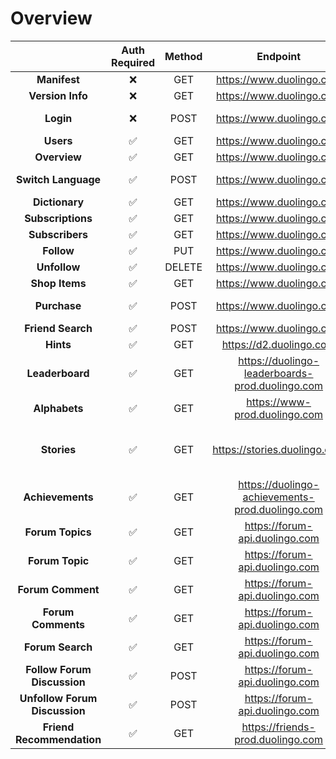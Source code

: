 # Overview

|                               | Auth Required | Method |                    Endpoint                     |                             Resource                              |                                             Query Parameter                                             |               Body               |
| :---------------------------: | :-----------: | :----: | :---------------------------------------------: | :---------------------------------------------------------------: | :-----------------------------------------------------------------------------------------------------: | :------------------------------: |
|         **Manifest**          |      ❌       |  GET   |            https://www.duolingo.com             |                          /manifest.json                           |                                                    -                                                    |                -                 |
|       **Version Info**        |      ❌       |  GET   |            https://www.duolingo.com             |                        /api/1/version_info                        |                                                    -                                                    |                -                 |
|           **Login**           |      ❌       |  POST  |            https://www.duolingo.com             |                              /login                               |                             ?login={username or email}&password={password}                              |                -                 |
|           **Users**           |      ✅       |  GET   |            https://www.duolingo.com             |                         /2017-06-30/users                         |                                                /{userId}                                                |                -                 |
|         **Overview**          |      ✅       |  GET   |            https://www.duolingo.com             |                       /vocabulary/overview                        |                                                    -                                                    |                -                 |
|      **Switch Language**      |      ✅       |  POST  |            https://www.duolingo.com             |                         /switch_language                          |                                                    -                                                    | from_language, learning_language |
|        **Dictionary**         |      ✅       |  GET   |            https://www.duolingo.com             |                      /api/1/dictionary_page                       |                                          ?lexeme_id={lexemeId}                                          |                -                 |
|       **Subscriptions**       |      ✅       |  GET   |            https://www.duolingo.com             |             /2017-06-30/users/{userId}/subscriptions              |                                                    -                                                    |                -                 |
|        **Subscribers**        |      ✅       |  GET   |            https://www.duolingo.com             |              /2017-06-30/users/{userId}/subscribers               |                                                    -                                                    |                -                 |
|          **Follow**           |      ✅       |  PUT   |            https://www.duolingo.com             |      /2017-06-30/users/{userId}/subscriptions/{targetUserId}      |                                                    -                                                    |            csrfToken             |
|         **Unfollow**          |      ✅       | DELETE |            https://www.duolingo.com             |      /2017-06-30/users/{userId}/subscriptions/{targetUserId}      |                                                    -                                                    |            csrfToken             |
|        **Shop Items**         |      ✅       |  GET   |            https://www.duolingo.com             |                      /2017-06-30/shop-items                       |                                                    -                                                    |                -                 |
|         **Purchase**          |      ✅       |  POST  |            https://www.duolingo.com             |               /2017-06-30/users/{userId}/shop-items               |                                                    -                                                    |    itemName, learningLanguage    |
|       **Friend Search**       |      ✅       |  POST  |            https://www.duolingo.com             |                           /users/search                           |                                                    -                                                    |           per_page, q            |
|           **Hints**           |      ✅       |  GET   |             https://d2.duolingo.com             |          /words/hints/{learningLanguage}/{formLanguage}           |                                          ?sentence={sentence}                                           |                -                 |
|        **Leaderboard**        |      ✅       |  GET   | https://duolingo-leaderboards-prod.duolingo.com | /leaderboards/7d9f5dd1-8423-491a-91f2-2532052038ce/users/{userId} |                                          ?client_unlocked=true                                          |                -                 |
|         **Alphabets**         |      ✅       |  GET   |          https://www-prod.duolingo.com          |  /2017-06-30/alphabets/courses/{learningLanguage}/{fromLanguage}  |                                                    -                                                    |                -                 |
|          **Stories**          |      ✅       |  GET   |          https://stories.duolingo.com           |                           /api2/stories                           | ?fromLanguage={fromLanguage}&learningLanguage={learningLanguage}&illustrationFormat={svg OR png OR pdf} |                -                 |
|       **Achievements**        |      ✅       |  GET   | https://duolingo-achievements-prod.duolingo.com |                   /users/{userId}/achievements                    |                    ?fromLanguage={fromLanguage}&learningLanguage={learningLanguage}                     |                -                 |
|       **Forum Topics**        |      ✅       |  GET   |         https://forum-api.duolingo.com          |                     /api/1/topics/list/users                      |                                                    -                                                    |                -                 |
|        **Forum Topic**        |      ✅       |  GET   |         https://forum-api.duolingo.com          |                         /topics/{topicId}                         |                                                    -                                                    |                -                 |
|       **Forum Comment**       |      ✅       |  GET   |         https://forum-api.duolingo.com          |                       /comments/{commentId}                       |                                                    -                                                    |                -                 |
|      **Forum Comments**       |      ✅       |  GET   |         https://forum-api.duolingo.com          |                             /comments                             |                             ?sort_by={new OR hot OR followed}&topic_id=null                             |                -                 |
|       **Forum Search**        |      ✅       |  GET   |         https://forum-api.duolingo.com          |                        /api/1/searchables                         |                                     ?q={searchWord}&page=0&limit=20                                     |                -                 |
|  **Follow Forum Discussion**  |      ✅       |  POST  |         https://forum-api.duolingo.com          |                    /comments/{commentId}/watch                    |                                                    -                                                    |                -                 |
| **Unfollow Forum Discussion** |      ✅       |  POST  |         https://forum-api.duolingo.com          |                   /comments/{commentId}/unwatch                   |                                                    -                                                    |                -                 |
|   **Friend Recommendation**   |      ✅       |  GET   |        https://friends-prod.duolingo.com        |                  /users/{userId}/recommendations                  |                                                    -                                                    |                -                 |
